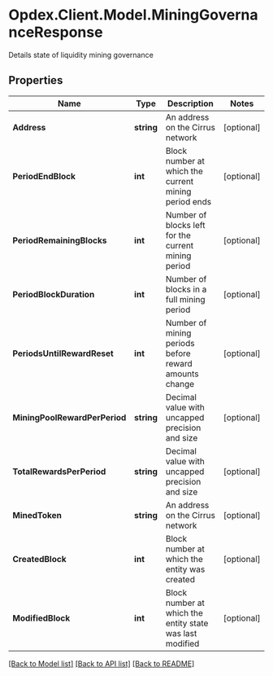 # Opdex.Client.Model.MiningGovernanceResponse
Details state of liquidity mining governance

## Properties

Name | Type | Description | Notes
------------ | ------------- | ------------- | -------------
**Address** | **string** | An address on the Cirrus network | [optional] 
**PeriodEndBlock** | **int** | Block number at which the current mining period ends | [optional] 
**PeriodRemainingBlocks** | **int** | Number of blocks left for the current mining period | [optional] 
**PeriodBlockDuration** | **int** | Number of blocks in a full mining period | [optional] 
**PeriodsUntilRewardReset** | **int** | Number of mining periods before reward amounts change | [optional] 
**MiningPoolRewardPerPeriod** | **string** | Decimal value with uncapped precision and size | [optional] 
**TotalRewardsPerPeriod** | **string** | Decimal value with uncapped precision and size | [optional] 
**MinedToken** | **string** | An address on the Cirrus network | [optional] 
**CreatedBlock** | **int** | Block number at which the entity was created | [optional] 
**ModifiedBlock** | **int** | Block number at which the entity state was last modified | [optional] 

[[Back to Model list]](../README.md#documentation-for-models) [[Back to API list]](../README.md#documentation-for-api-endpoints) [[Back to README]](../README.md)

